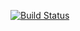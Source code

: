 [![Build Status](https://travis-ci.org/funbiscuit/cmake-ci-test.svg?branch=master)](https://travis-ci.org/funbiscuit/cmake-ci-test)
